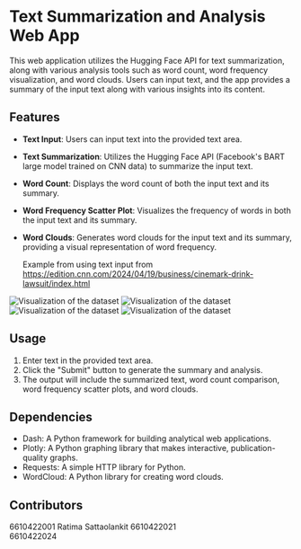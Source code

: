 # Text Summarization and Analysis Web App

This web application utilizes the Hugging Face API for text summarization, along with various analysis tools such as word count, word frequency visualization, and word clouds. Users can input text, and the app provides a summary of the input text along with various insights into its content.

## Features

- **Text Input**: Users can input text into the provided text area.
- **Text Summarization**: Utilizes the Hugging Face API (Facebook's BART large model trained on CNN data) to summarize the input text.
- **Word Count**: Displays the word count of both the input text and its summary.
- **Word Frequency Scatter Plot**: Visualizes the frequency of words in both the input text and its summary.
- **Word Clouds**: Generates word clouds for the input text and its summary, providing a visual representation of word frequency.


  Example from using text input from https://edition.cnn.com/2024/04/19/business/cinemark-drink-lawsuit/index.html

  
![Visualization of the dataset](https://github.com/ratimayy/tools/blob/main/pic1.png)
![Visualization of the dataset](https://github.com/ratimayy/tools/blob/main/pic2.png)
![Visualization of the dataset](https://github.com/ratimayy/tools/blob/main/pic3.png)
![Visualization of the dataset](https://github.com/ratimayy/tools/blob/main/pic4.png)
## Usage

1. Enter text in the provided text area.
2. Click the "Submit" button to generate the summary and analysis.
3. The output will include the summarized text, word count comparison, word frequency scatter plots, and word clouds.

## Dependencies

- Dash: A Python framework for building analytical web applications.
- Plotly: A Python graphing library that makes interactive, publication-quality graphs.
- Requests: A simple HTTP library for Python.
- WordCloud: A Python library for creating word clouds.


## Contributors
6610422001  Ratima  Sattaolankit
6610422021  
6610422024
